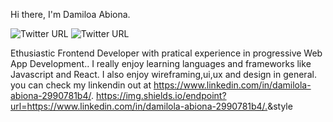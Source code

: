  Hi there, I'm Damiloa Abiona.
 
   ![Twitter URL](https://img.shields.io/twitter/url?color=k&label=LINKEDIN&logo=LINKEDIN&style=for-the-badge&url=https%3A%2F%2Fwww.linkedin.com%2Fin%2Fdamilola-abiona-2990781b4%2F)
  ![Twitter URL](https://img.shields.io/twitter/url?color=gr&logo=twitter&style=for-the-badge&url=https%3A%2F%2Ftwitter.com%2FDamilolaAbiona8)
 



 Ethusiastic Frontend Developer with pratical experience in progressive Web App Development.. I really enjoy learning languages and frameworks like Javascript  and React. I also enjoy wireframing,ui,ux and design in general. you can check my linkendin out at https://www.linkedin.com/in/damilola-abiona-2990781b4/.
 https://img.shields.io/endpoint?url=<https://www.linkedin.com/in/damilola-abiona-2990781b4/.>&style<STYLE>
 [![Anurag's GitHub stats](https://github-readme-stats.vercel.app/api?username=DamilolaAbiona)](https://github.com/anuraghazra/github-readme-stats)

